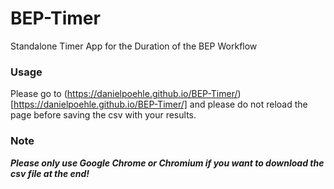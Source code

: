 # BEP-Timer
Standalone Timer App for the Duration of the BEP Workflow

### Usage
Please go to (https://danielpoehle.github.io/BEP-Timer/)[https://danielpoehle.github.io/BEP-Timer/] and please do not reload the page before saving the csv with your results.

### Note
***Please only use Google Chrome or Chromium if you want to download the csv file at the end!***